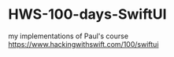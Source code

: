 # HWS-100-days-SwiftUI
my implementations of Paul's course https://www.hackingwithswift.com/100/swiftui
